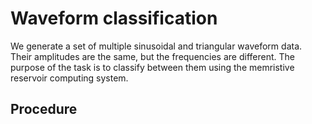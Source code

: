 # Waveform classification
We generate a set of multiple sinusoidal and triangular waveform data. 
Their amplitudes are the same, but the frequencies are different. 
The purpose of the task is to classify between them using the memristive reservoir computing system.

  ## Procedure
  
  
